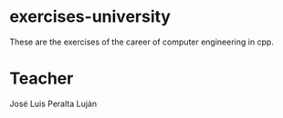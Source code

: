 # exercises-university
These are the exercises of the career of computer engineering in cpp.

# Teacher
José Luis Peralta Luján
